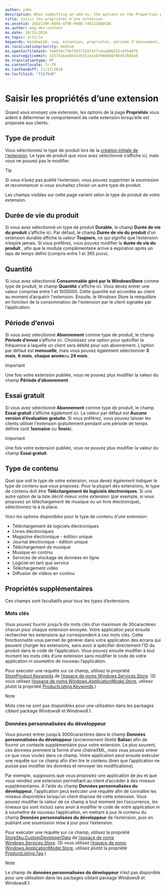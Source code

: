 ```yaml
---
author: jnHs
Description: When submitting an add-on, the options on the Properties page help determine the behavior of your add-on when offered to customers.
title: Saisir les propriétés d’une extension
ms.assetid: 26D2139F-66FD-479E-940B-7491238ADCAE
ms.author: wdg-dev-content
ms.date: 10/31/2018
ms.topic: article
keywords: Windows10, uwp, extension, propriétés, période d'abonnement, type de produit, durée de vie du produit, type de contenu, iap, achat in-app, produit in-app
ms.localizationpriority: medium
ms.openlocfilehash: fa0559c79b758373347427c0aa88b351c0fbddf0
ms.sourcegitcommit: 3257416aebb5a7b1515e107866806f8bd57845a8
ms.translationtype: MT
ms.contentlocale: fr-FR
ms.lasthandoff: 11/17/2018
ms.locfileid: "7157549"
---
```

# <a name="enter-add-on-properties"></a>Saisir les propriétés d’une extension

Quand vous envoyez une extension, les options de la page **Propriétés** vous aident à déterminer le comportement de cette extension lorsqu’elle est proposée aux clients.

## <a name="product-type"></a>Type de produit

Vous sélectionnez le type de produit lors de la [création initiale de l'extension](set-your-add-on-product-id.md). Le type de produit que vous avez sélectionné s’affiche ici, mais vous ne pouvez pas le modifier.

> [!TIP]
> Si vous n’avez pas publié l’extension, vous pouvez supprimer la soumission et recommencer si vous souhaitez choisir un autre type de produit.

Les champs visibles sur cette page varient selon le type de produit de votre extension.


## <a name="product-lifetime"></a>Durée de vie du produit

Si vous avez sélectionné un type de produit **Durable**, le champ **Durée de vie du produit** s’affiche ici. Par défaut, le champ **Durée de vie du produit** d’un extension durable affiche la valeur **Toujours**, ce qui signifie que l’extension n’expire jamais. Si vous préférez, vous pouvez modifier la **durée de vie du produit** , afin que le module complémentaire arrive à expiration après un laps de temps défini (compris entre 1 et 365 jours).


## <a name="quantity"></a>Quantité

Si vous avez sélectionné **Consommable géré par le WindowsStore** comme type de produit, le champ **Quantité** s’affiche ici. Vous devez entrer une valeur comprise entre 1 et 1000000. Cette quantité est accordée au client au moment d’acquérir l'extension. Ensuite, le Windows Store la rééquilibre en fonction de la consommation de l'extension par le client signalée par l’application.


## <a name="subscription-period"></a>Période d’envoi

Si vous avez sélectionné **Abonnement** comme type de produit, le champ **Période d’envoi** s’affiche ici. Choisissez une option pour spécifier la fréquence à laquelle un client sera débité pour son abonnement. L’option par défaut est **mensuelle**, mais vous pouvez également sélectionner **3 mois**, **6 mois**, **chaque année**ou **24 mois**.

> [!IMPORTANT]
> Une fois votre extension publiée, vous ne pouvez plus modifier la valeur du champ **Période d’abonnement**.


## <a name="free-trial"></a>Essai gratuit

Si vous avez sélectionné **Abonnement** comme type de produit, le champ **Essai gratuit** s’affiche également ici. La valeur par défaut est **Aucune version d’évaluation gratuite**. Si vous préférez, vous pouvez laisser les clients utiliser l'extension gratuitement pendant une période de temps définie (soit **1semaine** ou **1mois**). 

> [!IMPORTANT]
> Une fois votre extension publiée, vous ne pouvez plus modifier la valeur du champ **Essai gratuit**.


## <a name="content-type"></a>Type de contenu

Quel que soit le type de votre extension, vous devez également indiquer le type de contenu que vous proposez. Pour la plupart des extensions, le type de contenu doit être **Téléchargement de logiciels électroniques**. Si une autre option de la liste décrit mieux votre extension (par exemple, si vous proposez un téléchargement de musique ou un livre électronique), sélectionnez-la à la place.

Voici les options disponibles pour le type de contenu d’une extension:

-   Téléchargement de logiciels électroniques
-   Livres électroniques
-   Magazine électronique - édition unique
-   Journal électronique - édition unique
-   Téléchargement de musique
-   Musique en continu
-   Services de stockage de données en ligne
-   Logiciel en tant que service
-   Téléchargement vidéo
-   Diffusion de vidéos en continu


## <a name="additional-properties"></a>Propriétés supplémentaires

Ces champs sont facultatifs pour tous les types d’extensions.

<span id="keywords" />

### <a name="keywords"></a>Mots clés

Vous pouvez fournir jusqu’à dix mots clés d’un maximum de 30caractères chacun pour chaque extension envoyée. Votre application peut ensuite rechercher les extensions qui correspondent à ces mots clés. Cette fonctionnalité vous permet de générer dans votre application des écrans qui peuvent charger les extensions, sans avoir à spécifier directement l’ID du produit dans le code de l’application. Vous pouvez ensuite modifier à tout moment les mots clés d’une extension sans modifier le code de votre application ni soumettre de nouveau l’application.

Pour exécuter une requête sur ce champ, utilisez la propriété [StoreProduct.Keywords](https://docs.microsoft.com/uwp/api/windows.services.store.storeproduct.Keywords) de [l’espace de noms Windows.Services.Store](https://docs.microsoft.com/uwp/api/Windows.Services.Store). (Si vous utilisez [l’espace de noms Windows.ApplicationModel.Store](https://docs.microsoft.com/uwp/api/Windows.ApplicationModel.Store), utilisez plutôt la propriété [ProductListing.Keywords](https://docs.microsoft.com/uwp/api/windows.applicationmodel.store.productlisting.Keywords).)

> [!NOTE]
> Mots clés ne sont pas disponibles pour une utilisation dans les packages ciblant package Windows8 et Windows8.1.

<span id="custom-developer-data" />

### <a name="custom-developer-data"></a>Données personnalisées du développeur

Vous pouvez entrer jusqu’à 3000caractères dans le champ **Données personnalisées du développeur** (anciennement libellé **Balise**) afin de fournir un contexte supplémentaire pour votre extension. Le plus souvent, ces données prennent la forme d’une chaîneXML, mais vous pouvez entrer ce que vous voulez dans ce champ. Votre application peut ensuite exécuter une requête sur ce champ afin d’en lire le contenu (bien que l’application ne puisse pas modifier les données et renvoyer les modifications).

Par exemple, supposons que vous proposiez une application de jeu et que vous vendiez une extension permettant au client d’accéder à des niveaux supplémentaires. À l’aide du champ **Données personnalisées du développeur**, l’application peut exécuter une requête afin de connaître les niveaux disponibles lorsqu’un client dispose de cette extension. Vous pouvez modifier la valeur de ce champ à tout moment (en l’occurrence, les niveaux qui sont inclus) sans avoir à modifier le code de votre application ni à soumettre de nouveau l’application, en mettant à jour le contenu du champ **Données personnalisées du développeur** de l’extension, puis en publiant une soumission mise à jour pour l’extension.

Pour exécuter une requête sur ce champ, utilisez la propriété [StoreSku.CustomDeveloperData](https://docs.microsoft.com/uwp/api/windows.services.store.storesku.customdeveloperdata#Windows_Services_Store_StoreSku_CustomDeveloperData) de [l’espace de noms Windows.Services.Store](https://docs.microsoft.com/uwp/api/Windows.Services.Store). (Si vous utilisez [l’espace de noms Windows.ApplicationModel.Store](https://docs.microsoft.com/uwp/api/Windows.ApplicationModel.Store), utilisez plutôt la propriété [ProductListing.Tag](https://docs.microsoft.com/uwp/api/windows.applicationmodel.store.productlisting.tag#Windows_ApplicationModel_Store_ProductListing_Tag).)

> [!NOTE]
> Le champ de **données personnalisées du développeur** n’est pas disponible pour une utilisation dans les packages ciblant package Windows8 et Windows8.1.

 

 

 

